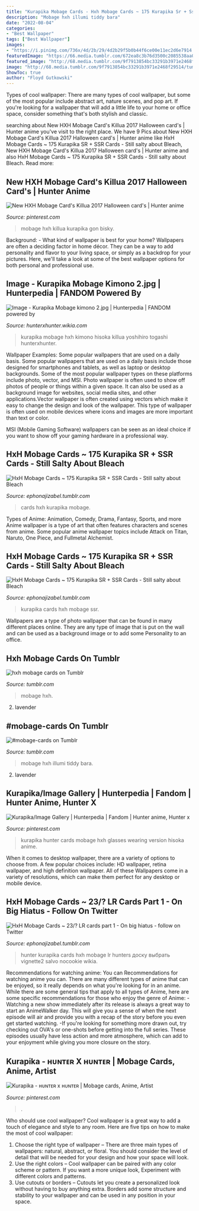 ```yaml
---
title: "Kurapika Mobage Cards - Hxh Mobage Cards ~ 175 Kurapika Sr + Ssr Cards"
description: "Mobage hxh illumi tiddy bara"
date: "2022-08-04"
categories:
- "Best Wallpaper"
tags: ["Best Wallpaper"]
images:
- "https://i.pinimg.com/736x/4d/2b/29/4d2b29f5b0b44f6ce00e11ec2d6e7914.jpg"
featuredImage: "https://66.media.tumblr.com/672ea8c3b76d3500c2085538aa0e2280/tumblr_neg30xCOIh1rebtzoo1_640.jpg"
featured_image: "http://68.media.tumblr.com/9f7913854bc33291b3971e2468f29514/tumblr_nrcxx3s81N1rebtzoo7_1280.jpg"
image: "http://68.media.tumblr.com/9f7913854bc33291b3971e2468f29514/tumblr_nrcxx3s81N1rebtzoo7_1280.jpg"
ShowToc: true
author: "Floyd Gutkowski"
---
```



Types of cool wallpaper:
There are many types of cool wallpaper, but some of the most popular include abstract art, nature scenes, and pop art. If you're looking for a wallpaper that will add a little life to your home or office space, consider something that's both stylish and classic.

	

		
searching about New HXH Mobage Card&#039;s Killua 2017 Halloween card&#039;s | Hunter anime you've visit to the right place. We have 9 Pics about New HXH Mobage Card&#039;s Killua 2017 Halloween card&#039;s | Hunter anime like HxH Mobage Cards ~ 175 Kurapika SR + SSR Cards - Still salty about Bleach, New HXH Mobage Card&#039;s Killua 2017 Halloween card&#039;s | Hunter anime and also HxH Mobage Cards ~ 175 Kurapika SR + SSR Cards - Still salty about Bleach. Read more:
		
    
## New HXH Mobage Card&#039;s Killua 2017 Halloween Card&#039;s | Hunter Anime

<img loading=lazy src="https://i.pinimg.com/736x/96/3e/81/963e814a43675017e9f144f20e2fb114.jpg" onerror="this.onerror=null;this.src='https://tse2.mm.bing.net/th?id=OIP.tdojCTaZAeQOwSoaNYJv2gHaJQ&amp;pid=15.1';" alt="New HXH Mobage Card&#039;s Killua 2017 Halloween card&#039;s | Hunter anime">

_Source: pinterest.com_

>mobage hxh killua kurapika gon bisky. 

	

Background: - What kind of wallpaper is best for your home?
Wallpapers are often a deciding factor in home décor. They can be a way to add personality and flavor to your living space, or simply as a backdrop for your pictures. Here, we'll take a look at some of the best wallpaper options for both personal and professional use.

    
## Image - Kurapika Mobage Kimono 2.jpg | Hunterpedia | FANDOM Powered By

<img loading=lazy src="https://vignette.wikia.nocookie.net/hunterxhunter/images/f/f7/Kurapika_Mobage_kimono_2.jpg/revision/latest?cb=20130825142138" onerror="this.onerror=null;this.src='https://tse1.mm.bing.net/th?id=OIP.HseurcV5D_-LKzRWaXA2KgHaJQ&amp;pid=15.1';" alt="Image - Kurapika Mobage kimono 2.jpg | Hunterpedia | FANDOM powered by">

_Source: hunterxhunter.wikia.com_

>kurapika mobage hxh kimono hisoka killua yoshihiro togashi hunterxhunter. 

	

Wallpaper Examples: Some popular wallpapers that are used on a daily basis.
Some popular wallpapers that are used on a daily basis include those designed for smartphones and tablets, as well as laptop or desktop backgrounds. Some of the most popular wallpaper types on these platforms include photo, vector, and MSI. 
Photo wallpaper is often used to show off photos of people or things within a given space. It can also be used as a background image for websites, social media sites, and other applications.Vector wallpaper is often created using vectors which make it easy to change the design and look of the wallpaper. This type of wallpaper is often used on mobile devices where icons and images are more important than text or color. 

MSI (Mobile Gaming Software) wallpapers can be seen as an ideal choice if you want to show off your gaming hardware in a professional way.

    
## HxH Mobage Cards ~ 175 Kurapika SR + SSR Cards - Still Salty About Bleach

<img loading=lazy src="https://78.media.tumblr.com/47da53d3b4f89f7111cbc0602b80c99b/tumblr_nrcxx3s81N1rebtzoo2_640.jpg" onerror="this.onerror=null;this.src='https://tse3.mm.bing.net/th?id=OIP.ozvaLl0UPv3926eM1QsyCAHaJQ&amp;pid=15.1';" alt="HxH Mobage Cards ~ 175 Kurapika SR + SSR Cards - Still salty about Bleach">

_Source: ephonajizabel.tumblr.com_

>cards hxh kurapika mobage. 

	

Types of Anime: Animation, Comedy, Drama, Fantasy, Sports, and more
Anime wallpaper is a type of art that often features characters and scenes from anime. Some popular anime wallpaper topics include Attack on Titan, Naruto, One Piece, and Fullmetal Alchemist.

    
## HxH Mobage Cards ~ 175 Kurapika SR + SSR Cards - Still Salty About Bleach

<img loading=lazy src="http://68.media.tumblr.com/9f7913854bc33291b3971e2468f29514/tumblr_nrcxx3s81N1rebtzoo7_1280.jpg" onerror="this.onerror=null;this.src='https://tse4.mm.bing.net/th?id=OIP.fdXvrzEIp8m0VySWNwkRHgHaJQ&amp;pid=15.1';" alt="HxH Mobage Cards ~ 175 Kurapika SR + SSR Cards - Still salty about Bleach">

_Source: ephonajizabel.tumblr.com_

>kurapika cards hxh mobage ssr. 

	



Wallpapers are a type of photo wallpaper that can be found in many different places online. They are any type of image that is put on the wall and can be used as a background image or to add some Personality to an office.

    
## Hxh Mobage Cards On Tumblr

<img loading=lazy src="https://64.media.tumblr.com/6b3ac39769a6536eb3cd850f0f25818f/tumblr_pe3a37tchH1ulqg0a_540.jpg" onerror="this.onerror=null;this.src='https://tse2.mm.bing.net/th?id=OIP.pE9qpGro6emYaEasTDA1hwHaJQ&amp;pid=15.1';" alt="hxh mobage cards on Tumblr">

_Source: tumblr.com_

>mobage hxh. 

	

2. lavender 

    
## #mobage-cards On Tumblr

<img loading=lazy src="https://64.media.tumblr.com/058b9387b56a8b729499a913f9099e71/tumblr_oghktgcMpQ1uhr4i7o5_640.png" onerror="this.onerror=null;this.src='https://tse4.mm.bing.net/th?id=OIP.yr3RxgFs5f74I0C8gNSO9QHaNK&amp;pid=15.1';" alt="#mobage-cards on Tumblr">

_Source: tumblr.com_

>mobage hxh illumi tiddy bara. 

	

2. lavender 

    
## Kurapika/Image Gallery | Hunterpedia | Fandom | Hunter Anime, Hunter X

<img loading=lazy src="https://i.pinimg.com/originals/c4/7d/da/c47ddad9ba569a5ba2837f8382a05195.jpg" onerror="this.onerror=null;this.src='https://tse1.mm.bing.net/th?id=OIP.XZ24Ljji-GELUs1Axsh5CQHaJQ&amp;pid=15.1';" alt="Kurapika/Image Gallery | Hunterpedia | Fandom | Hunter anime, Hunter x">

_Source: pinterest.com_

>kurapika hunter cards mobage hxh glasses wearing version hisoka anime. 

	

When it comes to desktop wallpaper, there are a variety of options to choose from. A few popular choices include: HD wallpaper, retina wallpaper, and high definition wallpaper. All of these Wallpapers come in a variety of resolutions, which can make them perfect for any desktop or mobile device. 

    
## HxH Mobage Cards ~ 23/? LR Cards Part 1 - On Big Hiatus - Follow On Twitter

<img loading=lazy src="https://66.media.tumblr.com/672ea8c3b76d3500c2085538aa0e2280/tumblr_neg30xCOIh1rebtzoo1_640.jpg" onerror="this.onerror=null;this.src='https://tse1.mm.bing.net/th?id=OIP.E15FV1QiokgNglvnkJteLwHaJN&amp;pid=15.1';" alt="HxH Mobage Cards ~ 23/? LR cards part 1 - On big hiatus - follow on Twitter">

_Source: ephonajizabel.tumblr.com_

>hunter kurapika cards hxh mobage lr hunters доску выбрать vignette2 salvo nocookie wikia. 

	

Recommendations for watching anime: You can
Recommendations for watching anime you can. There are many different types of anime that can be enjoyed, so it really depends on what you're looking for in an anime. While there are some general tips that apply to all types of Anime, here are some specific recommendations for those who enjoy the genre of Anime: 
-Watching a new show immediately after its release is always a great way to start an AnimeWalker day. This will give you a sense of when the next episode will air and provide you with a recap of the story before you even get started watching. 
-If you're looking for something more drawn out, try checking out OVA's or one-shots before getting into the full series. These episodes usually have less action and more atmosphere, which can add to your enjoyment while giving you more closure on the story.

    
## Kurapika - ʜᴜɴᴛᴇʀ X ʜᴜɴᴛᴇʀ | Mobage Cards, Anime, Artist

<img loading=lazy src="https://i.pinimg.com/736x/4d/2b/29/4d2b29f5b0b44f6ce00e11ec2d6e7914.jpg" onerror="this.onerror=null;this.src='https://tse4.mm.bing.net/th?id=OIP.Dj7xndk1C2Hcj4qIpvftWQHaHj&amp;pid=15.1';" alt="Kurapika - ʜᴜɴᴛᴇʀ x ʜᴜɴᴛᴇʀ | Mobage cards, Anime, Artist">

_Source: pinterest.com_

>. 

	

Who should use cool wallpaper?
Cool wallpaper is a great way to add a touch of elegance and style to any room. Here are five tips on how to make the most of cool wallpaper: 
1) Choose the right type of wallpaper – There are three main types of wallpapers: natural, abstract, or floral. You should consider the level of detail that will be needed for your design and how your space will look. 
2) Use the right colors – Cool wallpaper can be paired with any color scheme or pattern. If you want a more unique look, Experiment with different colors and patterns. 
3) Use cutouts or borders – Cutouts let you create a personalized look without having to buy anything extra. Borders add some structure and stability to your wallpaper and can be used in any position in your space.

